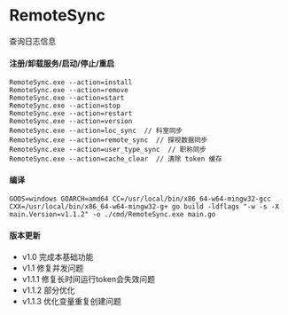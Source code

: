 # RemoteSync

查询日志信息

#### 注册/卸载服务/启动/停止/重启

```shell script
RemoteSync.exe --action=install 
RemoteSync.exe --action=remove 
RemoteSync.exe --action=start
RemoteSync.exe --action=stop
RemoteSync.exe --action=restart
RemoteSync.exe --action=version 
RemoteSync.exe --action=loc_sync  // 科室同步
RemoteSync.exe --action=remote_sync  // 探视数据同步
RemoteSync.exe --action=user_type_sync  // 职称同步
RemoteSync.exe --action=cache_clear  // 清除 token 缓存

```

#### 编译

```shell script
GOOS=windows GOARCH=amd64 CC=/usr/local/bin/x86_64-w64-mingw32-gcc CXX=/usr/local/bin/x86_64-w64-mingw32-g+ go build -ldflags "-w -s -X main.Version=v1.1.2" -o ./cmd/RemoteSync.exe main.go
```

#### 版本更新

- v1.0 完成本基础功能
- v1.1 修复并发问题
- v1.1.1 修复长时间运行token会失效问题
- v1.1.2 部分优化
- v1.1.3 优化变量重复创建问题

